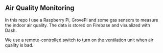 ## Air Quality Monitoring

In this repo I use a Raspberry Pi, GrovePi and some gas sensors to measure the indoor air quality. 
The data is stored on Firebase and visualized with Dash.

We use a remote-controlled switch to turn on the ventilation unit when air quality is bad.